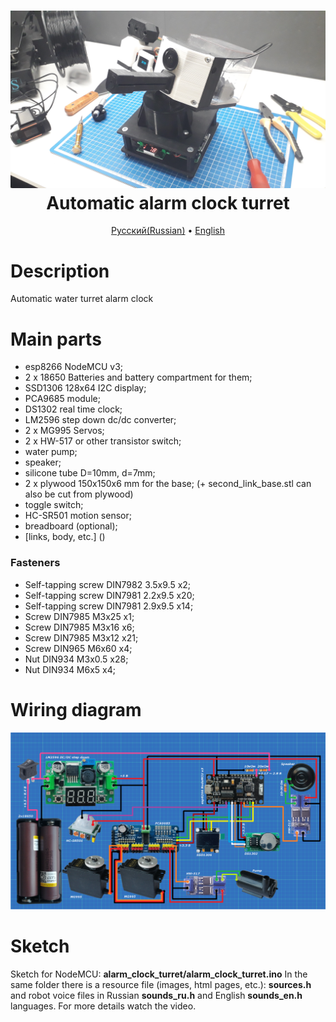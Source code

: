 <h1 align="center">
  <a href=""><img src="https://github.com/TrashRobotics/AlarmClockTurret/blob/main/img/alarm_clock_turret.jpg" alt="Turret alarm clock" width="800"></a>
  <br>
   Automatic alarm clock turret 
  <br>
</h1>

<p align="center">
  <a href="https://github.com/TrashRobotics/AlarmClockTurret/blob/main/README.md">Русский(Russian)</a> •
  <a href="https://github.com/TrashRobotics/AlarmClockTurret/blob/main/README-en.md">English</a> 
</p>

# Description
Automatic water turret alarm clock

# Main parts
* esp8266 NodeMCU v3;
* 2 x 18650 Batteries and battery compartment for them;
* SSD1306 128x64 I2C display;
* PCA9685 module;
* DS1302 real time clock;
* LM2596 step down dc/dc converter;
* 2 x MG995 Servos;
* 2 x HW-517 or other transistor switch;
* water pump;
* speaker;
* silicone tube D=10mm, d=7mm;
* 2 x plywood 150x150x6 mm for the base; (+ second_link_base.stl can also be cut from plywood)
* toggle switch;
* HC-SR501 motion sensor;
* breadboard (optional);
* [links, body, etc.] ()

### Fasteners
* Self-tapping screw DIN7982 3.5x9.5	x2;
* Self-tapping screw DIN7981 2.2x9.5	x20;
* Self-tapping screw DIN7981 2.9x9.5	x14;
* Screw DIN7985 M3x25		x1;
* Screw DIN7985 M3x16		x6;
* Screw DIN7985 M3x12		x21;
* Screw DIN965  M6x60		x4;
* Nut DIN934 M3x0.5		    x28;
* Nut DIN934 M6x5			x4;

# Wiring diagram
![Wiring diagram](https://github.com/TrashRobotics/AlarmClockTurret/blob/main/img/schematic.png)

# Sketch
Sketch for NodeMCU: **alarm_clock_turret/alarm_clock_turret.ino**
In the same folder there is a resource file (images, html pages, etc.): **sources.h** and
robot voice files in Russian **sounds_ru.h** and English **sounds_en.h** languages.
For more details watch the video.

